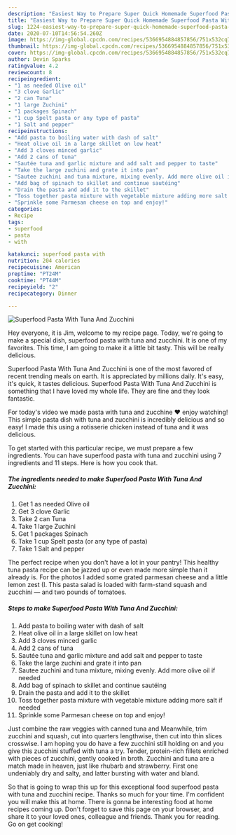 ```yaml
---
description: "Easiest Way to Prepare Super Quick Homemade Superfood Pasta With Tuna And Zucchini"
title: "Easiest Way to Prepare Super Quick Homemade Superfood Pasta With Tuna And Zucchini"
slug: 1224-easiest-way-to-prepare-super-quick-homemade-superfood-pasta-with-tuna-and-zucchini
date: 2020-07-10T14:56:54.260Z
image: https://img-global.cpcdn.com/recipes/5366954884857856/751x532cq70/superfood-pasta-with-tuna-and-zucchini-recipe-main-photo.jpg
thumbnail: https://img-global.cpcdn.com/recipes/5366954884857856/751x532cq70/superfood-pasta-with-tuna-and-zucchini-recipe-main-photo.jpg
cover: https://img-global.cpcdn.com/recipes/5366954884857856/751x532cq70/superfood-pasta-with-tuna-and-zucchini-recipe-main-photo.jpg
author: Devin Sparks
ratingvalue: 4.2
reviewcount: 8
recipeingredient:
- "1 as needed Olive oil"
- "3 clove Garlic"
- "2 can Tuna"
- "1 large Zuchini"
- "1 packages Spinach"
- "1 cup Spelt pasta or any type of pasta"
- "1 Salt and pepper"
recipeinstructions:
- "Add pasta to boiling water with dash of salt"
- "Heat olive oil in a large skillet on low heat"
- "Add 3 cloves minced garlic"
- "Add 2 cans of tuna"
- "Sautée tuna and garlic mixture and add salt and pepper to taste"
- "Take the large zuchini and grate it into pan"
- "Sautee zuchini and tuna mixture, mixing evenly. Add more olive oil if needed"
- "Add bag of spinach to skillet and continue sautéing"
- "Drain the pasta and add it to the skillet"
- "Toss together pasta mixture with vegetable mixture adding more salt if needed"
- "Sprinkle some Parmesan cheese on top and enjoy!"
categories:
- Recipe
tags:
- superfood
- pasta
- with

katakunci: superfood pasta with 
nutrition: 204 calories
recipecuisine: American
preptime: "PT24M"
cooktime: "PT44M"
recipeyield: "2"
recipecategory: Dinner

---
```



![Superfood Pasta With Tuna And Zucchini](https://img-global.cpcdn.com/recipes/5366954884857856/751x532cq70/superfood-pasta-with-tuna-and-zucchini-recipe-main-photo.jpg)

Hey everyone, it is Jim, welcome to my recipe page. Today, we're going to make a special dish, superfood pasta with tuna and zucchini. It is one of my favorites. This time, I am going to make it a little bit tasty. This will be really delicious.

Superfood Pasta With Tuna And Zucchini is one of the most favored of recent trending meals on earth. It is appreciated by millions daily. It's easy, it's quick, it tastes delicious. Superfood Pasta With Tuna And Zucchini is something that I have loved my whole life. They are fine and they look fantastic.

For today&#39;s video we made pasta with tuna and zucchine ❤️ enjoy watching! This simple pasta dish with tuna and zucchini is incredibly delicious and so easy! I made this using a rotisserie chicken instead of tuna and it was delicious.


To get started with this particular recipe, we must prepare a few ingredients. You can have superfood pasta with tuna and zucchini using 7 ingredients and 11 steps. Here is how you cook that.

<!--inarticleads1-->

##### The ingredients needed to make Superfood Pasta With Tuna And Zucchini:

1. Get 1 as needed Olive oil
1. Get 3 clove Garlic
1. Take 2 can Tuna
1. Take 1 large Zuchini
1. Get 1 packages Spinach
1. Take 1 cup Spelt pasta (or any type of pasta)
1. Take 1 Salt and pepper


The perfect recipe when you don&#39;t have a lot in your pantry! This healthy tuna pasta recipe can be jazzed up or even made more simple than it already is. For the photos I added some grated parmesan cheese and a little lemon zest (I. This pasta salad is loaded with farm-stand squash and zucchini — and two pounds of tomatoes. 

<!--inarticleads2-->

##### Steps to make Superfood Pasta With Tuna And Zucchini:

1. Add pasta to boiling water with dash of salt
1. Heat olive oil in a large skillet on low heat
1. Add 3 cloves minced garlic
1. Add 2 cans of tuna
1. Sautée tuna and garlic mixture and add salt and pepper to taste
1. Take the large zuchini and grate it into pan
1. Sautee zuchini and tuna mixture, mixing evenly. Add more olive oil if needed
1. Add bag of spinach to skillet and continue sautéing
1. Drain the pasta and add it to the skillet
1. Toss together pasta mixture with vegetable mixture adding more salt if needed
1. Sprinkle some Parmesan cheese on top and enjoy!


Just combine the raw veggies with canned tuna and Meanwhile, trim zucchini and squash, cut into quarters lengthwise, then cut into thin slices crosswise. I am hoping you do have a few zucchini still holding on and you give this zucchini stuffed with tuna a try. Tender, protein-rich fillets enriched with pieces of zucchini, gently cooked in broth. Zucchini and tuna are a match made in heaven, just like rhubarb and strawberry. First one undeniably dry and salty, and latter bursting with water and bland. 

So that is going to wrap this up for this exceptional food superfood pasta with tuna and zucchini recipe. Thanks so much for your time. I'm confident you will make this at home. There is gonna be interesting food at home recipes coming up. Don't forget to save this page on your browser, and share it to your loved ones, colleague and friends. Thank you for reading. Go on get cooking!
